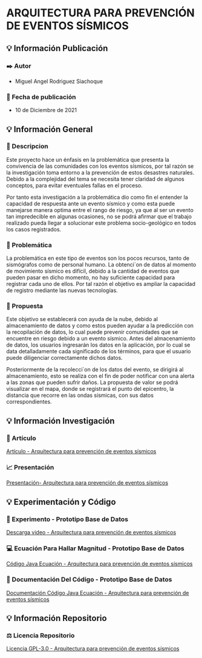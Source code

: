 # ARQUITECTURA PARA PREVENCIÓN DE EVENTOS SÍSMICOS

## :bulb: Información Publicación
### :black_nib: Autor
- Miguel Angel Rodriguez Siachoque

### :calendar: Fecha de publicación
- 10 de Diciembre de 2021

## :bulb: Información General
### :bookmark: Descripcion
Este proyecto hace un énfasis en la problemática que presenta la convivencia de las comunidades con los eventos sísmicos, por tal razón se la investigación toma entorno a la prevención de estos desastres naturales. Debido a la complejidad del tema se necesita tener claridad de algunos conceptos, para evitar eventuales fallas en el proceso.

Por tanto esta investigación a la problemática dio como fin el entender la capacidad de respuesta ante un evento sísmico y como esta puede manejarse manera optima entre el rango de riesgo, ya que al ser un evento tan impredecible en algunas ocasiones, no se podrá afirmar que el trabajo realizado pueda llegar a solucionar este problema socio-geológico en todos los casos registrados.

### :bookmark: Problemática
La problemática en este tipo de eventos son los pocos recursos, tanto de sismógrafos como de personal humano. La obtenci´on de datos al momento de movimiento sísmico es difícil, debido a la cantidad de eventos que pueden pasar en dicho momento, no hay suficiente capacidad para registrar cada uno de ellos. Por tal razón el objetivo es ampliar la capacidad de registro mediante las nuevas tecnologías.

### :bookmark: Propuesta
Este objetivo se establecerá con ayuda de la nube, debido al almacenamiento de datos y como estos pueden ayudar a la predicción con la recopilación de datos, lo cual puede prevenir comunidades que se encuentre en riesgo debido a un evento sísmico. Antes del almacenamiento de datos, los usuarios ingresarán los datos en la aplicación, por lo cual se data detalladamente cada significado de los términos, para que el usuario puede diligenciar correctamente dichos datos.

Posteriormente de la recolecci´on de los datos del evento, se dirigirá al almacenamiento, esto se realiza con el fin de poder notificar con una alerta a las zonas que pueden sufrir daños. La propuesta de valor se podrá visualizar en el mapa, donde se registrará el punto del epicentro, la distancia que recorre en las ondas sísmicas, con sus datos correspondientes.

## :bulb: Información Investigación
### :memo: Artículo
[Artículo - Arquitectura para prevención de eventos sísmicos](Archivos/Artículo-ProyectoAREP.pdf)

### :chart_with_upwards_trend: Presentación
[Presentación- Arquitectura para prevención de eventos sísmicos](Archivos/Presentación-ProyectoAREP.pdf)

## :bulb: Experimentación y Código
### :movie_camera: Experimento - Prototipo Base de Datos
[Descarga video - Arquitectura para prevención de eventos sísmicos](Archivos/Experimento-ProyectoAREP.mp4)

### :computer: Ecuación Para Hallar Magnitud - Prototipo Base de Datos
[Código Java Ecuación - Arquitectura para prevención de eventos sísmicos](Codigo/src/main/java/mars/arem/app/sismo/Magnitude.java)

### :page_facing_up: Documentación Del Código - Prototipo Base de Datos
[Documentación Código Java Ecuación - Arquitectura para prevención de eventos sísmicos](Codigo/JavaDoc)

## :bulb: Información Repositorio
### :balance_scale: Licencia Repositorio
[Licencia GPL-3.0 - Arquitectura para prevención de eventos sísmicos](LICENSE.txt)
